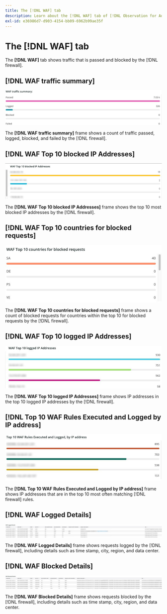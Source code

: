 ```yaml
---
title: The [!DNL WAF] tab
description: Learn about the [!DNL WAF] tab of [!DNL Observation for Adobe Commerce].
exl-id: e36986d7-d903-4154-bb09-6962b99ae35f
---
```

# The [!DNL WAF] tab

The **[!DNL WAF]** tab shows traffic that is passed and blocked by the [!DNL firewall].

## [!DNL WAF traffic summary]

![WAF traffic summary](../../assets/tools/observation-for-adobe-commerce/waf-1.png)

The **[!DNL WAF traffic summary]** frame shows a count of traffic passed, logged, blocked, and failed by the [!DNL firewall].

## [!DNL WAF Top 10 blocked IP Addresses]

![WAF top 10 blocked IP addresses](../../assets/tools/observation-for-adobe-commerce/waf-2.png)

The **[!DNL WAF Top 10 blocked IP Addresses]** frame shows the top 10 most blocked IP addresses by the [!DNL firewall].

## [!DNL WAF Top 10 countries for blocked requests]

![WAF top 10 countries for blocked requests](../../assets/tools/observation-for-adobe-commerce/waf-3.jpg)

The **[!DNL WAF Top 10 countries for blocked requests]** frame shows a count of blocked requests for countries within the top 10 for blocked requests by the [!DNL firewall].

## [!DNL WAF Top 10 logged IP Addresses]

![WAF top 10 logged IP addresses](../../assets/tools/observation-for-adobe-commerce/waf-4.jpg)

The **[!DNL WAF Top 10 logged IP Addresses]** frame shows IP addresses in the top 10 logged IP addresses by the [!DNL firewall].

## [!DNL Top 10 WAF Rules Executed and Logged by IP address]

![Top 10 WAF rules executed and logged by IP address](../../assets/tools/observation-for-adobe-commerce/waf-5.jpg)

The **[!DNL Top 10 WAF Rules Executed and Logged by IP address]** frame shows IP addresses that are in the top 10 most often matching [!DNL firewall] rules.

## [!DNL WAF Logged Details]

![WAF logged details](../../assets/tools/observation-for-adobe-commerce/waf-6.jpg)

The **[!DNL WAF Logged Details]** frame shows requests logged by the [!DNL firewall], including details such as time stamp, city, region, and data center.

## [!DNL WAF Blocked Details]

![WAF blocked details](../../assets/tools/observation-for-adobe-commerce/waf-7.jpg)

The **[!DNL WAF Blocked Details]** frame shows requests blocked by the [!DNL firewall], including details such as time stamp, city, region, and data center.
